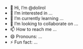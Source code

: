 - 👋 Hi, I’m @dolirol
- 👀 I’m interested in ...
- 🌱 I’m currently learning ...
- 💞️ I’m looking to collaborate on ...
- 📫 How to reach me ...
- 😄 Pronouns: ...
- ⚡ Fun fact: ...

<!---
dolirol/dolirol is a ✨ special ✨ repository because its `README.md` (this file) appears on your GitHub profile.
You can click the Preview link to take a look at your changes.
--->
